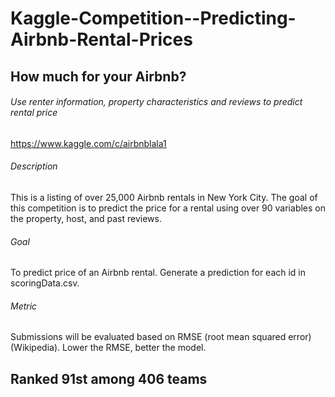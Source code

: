 # Kaggle-Competition--Predicting-Airbnb-Rental-Prices

## How much for your Airbnb? <br>
###### Use renter information, property characteristics and reviews to predict rental price <br>
https://www.kaggle.com/c/airbnblala1

###### Description<br>

This is a listing of over 25,000 Airbnb rentals in New York City. The goal of this competition is to predict the price for a rental using over 90 variables on the property, host, and past reviews.



###### Goal<br>

To predict price of an Airbnb rental. Generate a prediction for each id in scoringData.csv.

###### Metric<br>

Submissions will be evaluated based on RMSE (root mean squared error) (Wikipedia). Lower the RMSE, better the model.


## Ranked 91st among 406 teams
